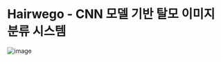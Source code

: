 # Hairwego - CNN 모델 기반 탈모 이미지 분류 시스템

![image](https://github.com/user-attachments/assets/878f12f0-c250-4107-8631-af9811d1f77d)

